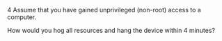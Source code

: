 4 Assume that you have gained unprivileged (non-root) access to a computer.

How would you hog all resources and hang the device within 4 minutes?


